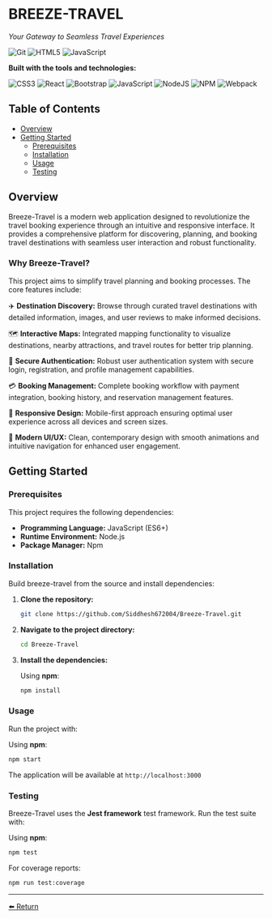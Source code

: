 # BREEZE-TRAVEL

*Your Gateway to Seamless Travel Experiences*

![Git](https://img.shields.io/badge/git-%23F05033.svg?style=for-the-badge&logo=git&logoColor=white)
![HTML5](https://img.shields.io/badge/html5-%23E34F26.svg?style=for-the-badge&logo=html5&logoColor=white)
![JavaScript](https://img.shields.io/badge/javascript-%23323330.svg?style=for-the-badge&logo=javascript&logoColor=%23F7DF1E)

**Built with the tools and technologies:**

![CSS3](https://img.shields.io/badge/css3-%231572B6.svg?style=for-the-badge&logo=css3&logoColor=white)
![React](https://img.shields.io/badge/react-%2320232a.svg?style=for-the-badge&logo=react&logoColor=%2361DAFB)
![Bootstrap](https://img.shields.io/badge/bootstrap-%23563D7C.svg?style=for-the-badge&logo=bootstrap&logoColor=white)
![JavaScript](https://img.shields.io/badge/javascript-%23323330.svg?style=for-the-badge&logo=javascript&logoColor=%23F7DF1E)
![NodeJS](https://img.shields.io/badge/node.js-6DA55F?style=for-the-badge&logo=node.js&logoColor=white)
![NPM](https://img.shields.io/badge/NPM-%23CB3837.svg?style=for-the-badge&logo=npm&logoColor=white)
![Webpack](https://img.shields.io/badge/webpack-%238DD6F9.svg?style=for-the-badge&logo=webpack&logoColor=black)

## Table of Contents

- [Overview](#overview)
- [Getting Started](#getting-started)
  - [Prerequisites](#prerequisites)
  - [Installation](#installation)
  - [Usage](#usage)
  - [Testing](#testing)

## Overview

Breeze-Travel is a modern web application designed to revolutionize the travel booking experience through an intuitive and responsive interface. It provides a comprehensive platform for discovering, planning, and booking travel destinations with seamless user interaction and robust functionality.

### Why Breeze-Travel?

This project aims to simplify travel planning and booking processes. The core features include:

✈️ **Destination Discovery:** Browse through curated travel destinations with detailed information, images, and user reviews to make informed decisions.

🗺️ **Interactive Maps:** Integrated mapping functionality to visualize destinations, nearby attractions, and travel routes for better trip planning.

🔐 **Secure Authentication:** Robust user authentication system with secure login, registration, and profile management capabilities.

💳 **Booking Management:** Complete booking workflow with payment integration, booking history, and reservation management features.

📱 **Responsive Design:** Mobile-first approach ensuring optimal user experience across all devices and screen sizes.

🎨 **Modern UI/UX:** Clean, contemporary design with smooth animations and intuitive navigation for enhanced user engagement.

## Getting Started

### Prerequisites

This project requires the following dependencies:

- **Programming Language:** JavaScript (ES6+)
- **Runtime Environment:** Node.js
- **Package Manager:** Npm

### Installation

Build breeze-travel from the source and install dependencies:

1. **Clone the repository:**
   ```bash
   git clone https://github.com/Siddhesh672004/Breeze-Travel.git
   ```

2. **Navigate to the project directory:**
   ```bash
   cd Breeze-Travel
   ```

3. **Install the dependencies:**
   
   Using **npm**:
   ```bash
   npm install
   ```

### Usage

Run the project with:

Using **npm**:
```bash
npm start
```

The application will be available at `http://localhost:3000`

### Testing

Breeze-Travel uses the **Jest framework** test framework. Run the test suite with:

Using **npm**:
```bash
npm test
```

For coverage reports:
```bash
npm run test:coverage
```

---

[⬅️ Return](#breeze-travel)
